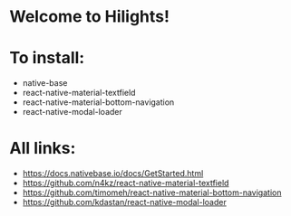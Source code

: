 # Welcome to Hilights!
# To install: 
  - native-base
  - react-native-material-textfield
  - react-native-material-bottom-navigation
  - react-native-modal-loader

# All links: 
 - https://docs.nativebase.io/docs/GetStarted.html
 - https://github.com/n4kz/react-native-material-textfield
 - https://github.com/timomeh/react-native-material-bottom-navigation
 - https://github.com/kdastan/react-native-modal-loader
